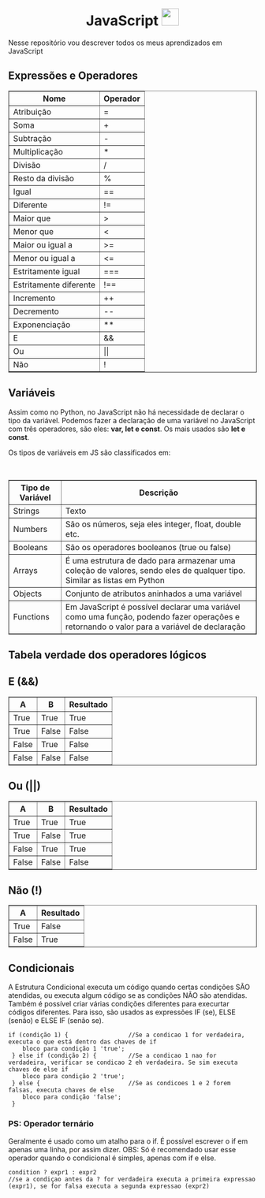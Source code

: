 <h1 align="center">JavaScript <img src="https://miro.medium.com/max/342/1*rpYyNZvqfFej0FgWEW5p9Q.png" height="35"></h1>
<p>Nesse repositório vou descrever todos os meus aprendizados em JavaScript</p>

<h2>Expressões e Operadores</h2>

<table border="1">    
  <tr>
    <th>Nome</th>
    <th>Operador</th>
  </tr>        
  <tr>
    <td>Atribuição</td>
    <td>=</td>
  </tr>
  <tr>
    <td>Soma</td>
    <td>+</td>
  </tr>
  <tr>
    <td>Subtração</td>
    <td>-</td>
  </tr>
  <tr>
    <td>Multiplicação</td>
    <td>*</td>
  </tr>
  <tr>
    <td>Divisão</td>
    <td>/</td>
  </tr>
  <tr>
    <td>Resto da divisão</td>
    <td>%</td>
  </tr>
  <tr>
    <td>Igual</td>
    <td>==</td>
  </tr>
  <tr>
    <td>Diferente</td>
    <td>!=</td>
  </tr>
  <tr>
    <td>Maior que</td>
    <td>></td>
  </tr>
  <tr>
    <td>Menor que</td>
    <td><</td>
  </tr>
  <tr>
    <td>Maior ou igual a</td>
    <td>>=</td>
  </tr>
  <tr>
    <td>Menor ou igual a</td>
    <td><=</td>
  </tr>
    <tr>
    <td>Estritamente igual</td>
    <td>===</td>
  </tr>
    <tr>
    <td>Estritamente diferente</td>
    <td>!==</td>
  </tr>
    <tr>
    <td>Incremento</td>
    <td>++</td>
  </tr>
    <tr>
    <td>Decremento</td>
    <td>--</td>
  </tr>
    <tr>
    <td>Exponenciação</td>
    <td>**</td>
  </tr>
    </tr>
    <tr>
    <td>E</td>
    <td>&&</td>
  </tr>
    </tr>
    <tr>
    <td>Ou</td>
    <td>||</td>
  </tr>
    </tr>
    <tr>
    <td>Não</td>
    <td>!</td>
  </tr>
 
</table>

<h2>Variáveis</h2>
<p>
  Assim como no Python, no JavaScript não há necessidade de declarar o tipo da variável.
  Podemos fazer a declaração de uma variável no JavaScript com três operadores, são eles: <strong>var, let e const</strong>. Os mais usados são <strong>let e const</strong>.
</p>
<p>
  Os tipos de variáveis em JS são classificados em:
</p>
<br>
<table border="1">    
  <tr>
    <th>Tipo de Variável</th>
    <th>Descrição</th>
  </tr>        
  <tr>
    <td>Strings</td>
    <td>Texto</td>
  </tr>
  <tr>
    <td>Numbers</td>
    <td>São os números, seja eles integer, float, double etc.</td>
  </tr>
    <tr>
    <td>Booleans</td>
    <td>São os operadores booleanos (true ou false)</td>
  </tr>
    <tr>
    <td>Arrays</td>
    <td>É uma estrutura de dado para armazenar uma coleção de valores, sendo eles de qualquer tipo. Similar as listas em Python</td>
  </tr>
    <tr>
    <td>Objects</td>
    <td>Conjunto de atributos aninhados a uma variável</td>
  </tr>
    <tr>
    <td>Functions</td>
    <td>Em JavaScript é possível declarar uma variável como uma função, podendo fazer operações e retornando o valor para a variável de declaração</td>
  </tr>
</table>

<h2>Tabela verdade dos operadores lógicos</h2>

<h2>E (&&)</h2>
<table border="1">    
  <tr>
    <th>A</th>
    <th>B</th>
    <th>Resultado</th>
  </tr>        
  <tr>
    <td>True</td>
    <td>True</td>
    <td>True</td>
  </tr>
  <tr>
    <td>True</td>
    <td>False</td>
    <td>False</td>
  </tr>
  <tr>
    <td>False</td>
    <td>True</td>
    <td>False</td>
  </tr>
  <tr>
    <td>False</td>
    <td>False</td>
    <td>False</td>
  </tr>
</table>

<h2>Ou (||)</h2>
<table border="1">    
  <tr>
    <th>A</th>
    <th>B</th>
    <th>Resultado</th>
  </tr>        
  <tr>
    <td>True</td>
    <td>True</td>
    <td>True</td>
  </tr>
  <tr>
    <td>True</td>
    <td>False</td>
    <td>True</td>
  </tr>
  <tr>
    <td>False</td>
    <td>True</td>
    <td>True</td>
  </tr>
  <tr>
    <td>False</td>
    <td>False</td>
    <td>False</td>
  </tr>
</table>

<h2>Não (!)</h2>
<table border="1">    
  <tr>
    <th>A</th>
    <th>Resultado</th>
  </tr>        
  <tr>
    <td>True</td>
    <td>False</td>
  </tr>
  <tr>
    <td>False</td>
    <td>True</td>
  </tr>
</table>
  
<h2>Condicionais</h2>
<p>
  A Estrutura Condicional executa um código quando certas condições SÃO atendidas, ou executa algum código se as condições NÃO são atendidas. Também é possível criar várias condições diferentes para execurtar códigos diferentes. Para isso, são usados as expressões IF (se), ELSE (senão) e ELSE IF (senão se).
</p>

```
if (condição 1) {                 //Se a condicao 1 for verdadeira, executa o que está dentro das chaves de if
    bloco para condição 1 'true';
 } else if (condição 2) {         //Se a condicao 1 nao for verdadeira, verificar se condicao 2 eh verdadeira. Se sim executa chaves de else if
    bloco para condição 2 'true';
 } else {                         //Se as condicoes 1 e 2 forem falsas, executa chaves de else
    bloco para condição 'false';
 }
```

<h3>PS: Operador ternário</h3>
<p>
  Geralmente é usado como um atalho para o if. É possível escrever o if em apenas uma linha, por assim dizer. OBS: Só é recomendado usar esse operador quando o condicional é simples, apenas com if e else.
</p>

```
condition ? expr1 : expr2
//se a condiçao antes da ? for verdadeira executa a primeira expressao (expr1), se for falsa executa a segunda expressao (expr2)
```

